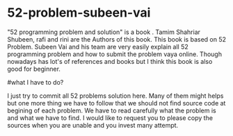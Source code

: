 # 52-problem-subeen-vai
"52 programming problem and solution" is a  book . Tamim Shahriar Shubeen, rafi and rini are the Authors of this book. This book is based on 52 Problem.
Subeen Vai and his team are very easily explain all 52 programming problem and how to submit the problem vaya online. Though nowadays has lot's of references and books but I think this book is also good for beginner. 

#what I have to do?

I just try to commit all 52 problems solution here. Many of them might helps but one more thing we have to follow that we should not find source code at begining of each problem. We have to read carefully what the problem is and what we have to find. I would like to request you to please copy the sources when you are unable and you invest many attempt. 

